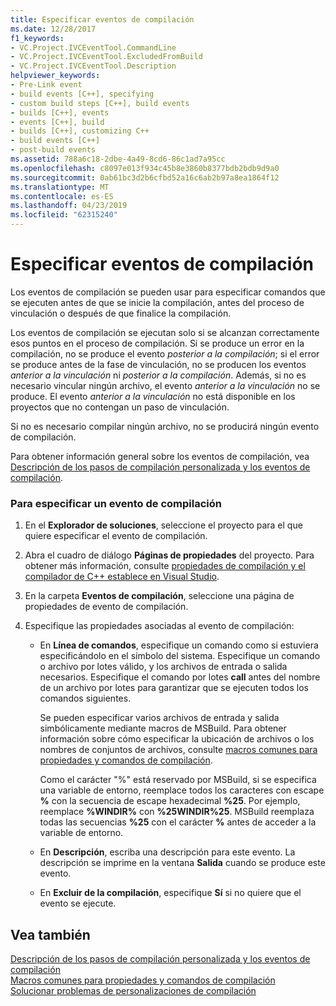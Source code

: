 ```yaml
---
title: Especificar eventos de compilación
ms.date: 12/28/2017
f1_keywords:
- VC.Project.IVCEventTool.CommandLine
- VC.Project.IVCEventTool.ExcludedFromBuild
- VC.Project.IVCEventTool.Description
helpviewer_keywords:
- Pre-Link event
- build events [C++], specifying
- custom build steps [C++], build events
- builds [C++], events
- events [C++], build
- builds [C++], customizing C++
- build events [C++]
- post-build events
ms.assetid: 788a6c18-2dbe-4a49-8cd6-86c1ad7a95cc
ms.openlocfilehash: c8097e013f934c45b8e3860b8377bdb2bdb9d9a0
ms.sourcegitcommit: 0ab61bc3d2b6cfbd52a16c6ab2b97a8ea1864f12
ms.translationtype: MT
ms.contentlocale: es-ES
ms.lasthandoff: 04/23/2019
ms.locfileid: "62315240"
---
```

# <a name="specifying-build-events"></a>Especificar eventos de compilación

Los eventos de compilación se pueden usar para especificar comandos que se ejecuten antes de que se inicie la compilación, antes del proceso de vinculación o después de que finalice la compilación.

Los eventos de compilación se ejecutan solo si se alcanzan correctamente esos puntos en el proceso de compilación. Si se produce un error en la compilación, no se produce el evento *posterior a la compilación*; si el error se produce antes de la fase de vinculación, no se producen los eventos *anterior a la vinculación* ni *posterior a la compilación*. Además, si no es necesario vincular ningún archivo, el evento *anterior a la vinculación* no se produce. El evento *anterior a la vinculación* no está disponible en los proyectos que no contengan un paso de vinculación.

Si no es necesario compilar ningún archivo, no se producirá ningún evento de compilación.

Para obtener información general sobre los eventos de compilación, vea [Descripción de los pasos de compilación personalizada y los eventos de compilación](understanding-custom-build-steps-and-build-events.md).

### <a name="to-specify-a-build-event"></a>Para especificar un evento de compilación

1. En el **Explorador de soluciones**, seleccione el proyecto para el que quiere especificar el evento de compilación.

1. Abra el cuadro de diálogo **Páginas de propiedades** del proyecto. Para obtener más información, consulte [propiedades de compilación y el compilador de C++ establece en Visual Studio](working-with-project-properties.md).

1. En la carpeta **Eventos de compilación**, seleccione una página de propiedades de evento de compilación.

1. Especifique las propiedades asociadas al evento de compilación:

   - En **Línea de comandos**, especifique un comando como si estuviera especificándolo en el símbolo del sistema. Especifique un comando o archivo por lotes válido, y los archivos de entrada o salida necesarios. Especifique el comando por lotes **call** antes del nombre de un archivo por lotes para garantizar que se ejecuten todos los comandos siguientes.

      Se pueden especificar varios archivos de entrada y salida simbólicamente mediante macros de MSBuild. Para obtener información sobre cómo especificar la ubicación de archivos o los nombres de conjuntos de archivos, consulte [macros comunes para propiedades y comandos de compilación](reference/common-macros-for-build-commands-and-properties.md).

      Como el carácter "%" está reservado por MSBuild, si se especifica una variable de entorno, reemplace todos los caracteres con escape **%** con la secuencia de escape hexadecimal **%25**. Por ejemplo, reemplace **%WINDIR%** con **%25WINDIR%25**. MSBuild reemplaza todas las secuencias **%25** con el carácter **%** antes de acceder a la variable de entorno.

   - En **Descripción**, escriba una descripción para este evento. La descripción se imprime en la ventana **Salida** cuando se produce este evento.

   - En **Excluir de la compilación**, especifique **Sí** si no quiere que el evento se ejecute.

## <a name="see-also"></a>Vea también

[Descripción de los pasos de compilación personalizada y los eventos de compilación](understanding-custom-build-steps-and-build-events.md)<br>
[Macros comunes para propiedades y comandos de compilación](reference/common-macros-for-build-commands-and-properties.md)<br>
[Solucionar problemas de personalizaciones de compilación](troubleshooting-build-customizations.md)
